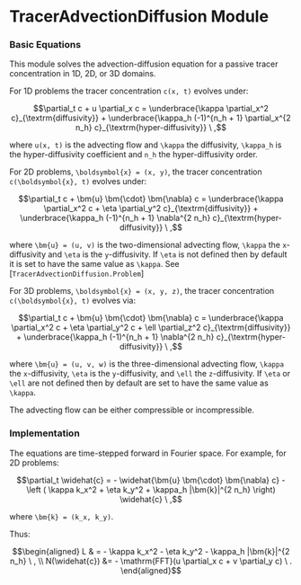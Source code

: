 # TracerAdvectionDiffusion Module

### Basic Equations

This module solves the advection-diffusion equation for a passive tracer concentration in
1D, 2D, or 3D domains. 

For 1D problems the tracer concentration ``c(x, t)`` evolves under:

```math
\partial_t c + u \partial_x c = \underbrace{\kappa \partial_x^2 c}_{\textrm{diffusivity}} + \underbrace{\kappa_h (-1)^{n_h + 1} \partial_x^{2 n_h} c}_{\textrm{hyper-diffusivity}} \ ,
```

where ``u(x, t)`` is the advecting flow and ``\kappa`` the diffusivity, ``\kappa_h`` is the hyper-diffusivity
coefficient and ``n_h`` the hyper-diffusivity order.

For 2D problems, ``\boldsymbol{x} = (x, y)``, the tracer concentration ``c(\boldsymbol{x}, t)`` evolves under:

```math
\partial_t c + \bm{u} \bm{\cdot} \bm{\nabla} c = \underbrace{\kappa \partial_x^2 c + \eta \partial_y^2 c}_{\textrm{diffusivity}} + \underbrace{\kappa_h (-1)^{n_h + 1} \nabla^{2 n_h} c}_{\textrm{hyper-diffusivity}} \ ,
```

where ``\bm{u} = (u, v)`` is the two-dimensional advecting flow, ``\kappa`` the ``x``-diffusivity and ``\eta``
is the ``y``-diffusivity. If ``\eta`` is not defined then by default it is set to have the same value as
``\kappa``. See [`TracerAdvectionDiffusion.Problem`]

For 3D problems, ``\boldsymbol{x} = (x, y, z)``, the tracer concentration ``c(\boldsymbol{x}, t)`` evolves via:

```math
\partial_t c + \bm{u} \bm{\cdot} \bm{\nabla} c = \underbrace{\kappa \partial_x^2 c + \eta \partial_y^2 c + \ell \partial_z^2 c}_{\textrm{diffusivity}} + \underbrace{\kappa_h (-1)^{n_h + 1} \nabla^{2 n_h} c}_{\textrm{hyper-diffusivity}} \ ,
```

where ``\bm{u} = (u, v, w)`` is the three-dimensional advecting flow, ``\kappa`` the ``x``-diffusivity,
``\eta`` is the ``y``-diffusivity, and ``\ell`` the ``z``-diffusivity. If ``\eta`` or ``\ell`` are not
defined then by default are set to have the same value as ``\kappa``.

The advecting flow can be either compressible or incompressible. 


### Implementation

The equations are time-stepped forward in Fourier space. For example, for 2D problems:

```math
\partial_t \widehat{c} = - \widehat{\bm{u} \bm{\cdot} \bm{\nabla} c} - \left ( \kappa k_x^2 + \eta k_y^2 + \kappa_h |\bm{k}|^{2 n_h} \right) \widehat{c} \ ,
```
where ``\bm{k} = (k_x, k_y)``.

Thus:

```math
\begin{aligned}
L & = - \kappa k_x^2 - \eta k_y^2 - \kappa_h |\bm{k}|^{2 n_h} \ , \\
N(\widehat{c}) &= - \mathrm{FFT}(u \partial_x c + v \partial_y c) \ .
\end{aligned}
```

